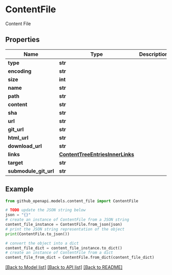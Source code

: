 # ContentFile

Content File

## Properties

Name | Type | Description | Notes
------------ | ------------- | ------------- | -------------
**type** | **str** |  | 
**encoding** | **str** |  | 
**size** | **int** |  | 
**name** | **str** |  | 
**path** | **str** |  | 
**content** | **str** |  | 
**sha** | **str** |  | 
**url** | **str** |  | 
**git_url** | **str** |  | 
**html_url** | **str** |  | 
**download_url** | **str** |  | 
**links** | [**ContentTreeEntriesInnerLinks**](ContentTreeEntriesInnerLinks.md) |  | 
**target** | **str** |  | [optional] 
**submodule_git_url** | **str** |  | [optional] 

## Example

```python
from github_openapi.models.content_file import ContentFile

# TODO update the JSON string below
json = "{}"
# create an instance of ContentFile from a JSON string
content_file_instance = ContentFile.from_json(json)
# print the JSON string representation of the object
print(ContentFile.to_json())

# convert the object into a dict
content_file_dict = content_file_instance.to_dict()
# create an instance of ContentFile from a dict
content_file_from_dict = ContentFile.from_dict(content_file_dict)
```
[[Back to Model list]](../README.md#documentation-for-models) [[Back to API list]](../README.md#documentation-for-api-endpoints) [[Back to README]](../README.md)


